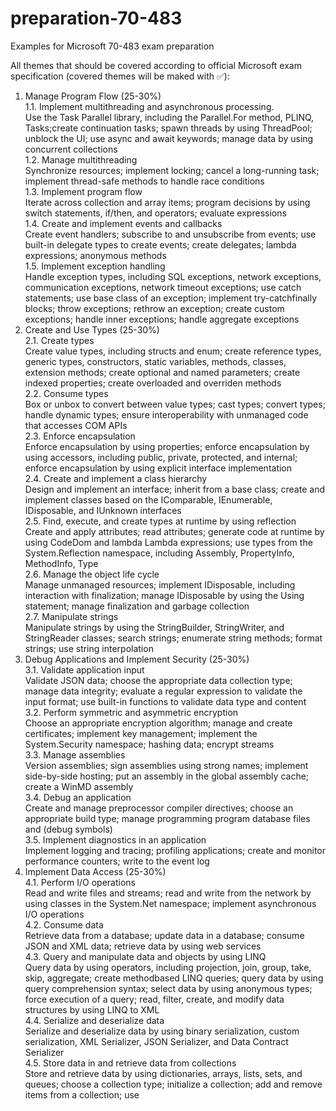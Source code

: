 # preparation-70-483
Examples for Microsoft 70-483 exam preparation

All themes that should be covered according to official Microsoft exam specification (covered themes will be maked with ✅):

1. Manage Program Flow (25-30%)   
  1.1. Implement multithreading and asynchronous processing.    
    Use the Task Parallel library, including the Parallel.For method, PLINQ, Tasks;create continuation tasks;
    spawn threads by using ThreadPool; unblock the UI; use async and await keywords; manage data by using
    concurrent collections   
  1.2. Manage multithreading    
    Synchronize resources; implement locking; cancel a long-running task; implement thread-safe methods to
    handle race conditions   
  1.3. Implement program flow   
    Iterate across collection and array items; program decisions by using switch statements, if/then, and
    operators; evaluate expressions   
  1.4. Create and implement events and callbacks  
    Create event handlers; subscribe to and unsubscribe from events; use built-in delegate types to create
    events; create delegates; lambda expressions; anonymous methods  
  1.5. Implement exception handling  
    Handle exception types, including SQL exceptions, network exceptions, communication exceptions,
    network timeout exceptions; use catch statements; use base class of an exception; implement try-catchfinally blocks; throw exceptions; rethrow an exception; create custom exceptions; handle inner exceptions; handle aggregate exceptions
2. Create and Use Types (25-30%)  
  2.1. Create types  
    Create value types, including structs and enum; create reference types, generic types, constructors, static
    variables, methods, classes, extension methods; create optional and named parameters; create indexed
    properties; create overloaded and overriden methods  
  2.2. Consume types  
    Box or unbox to convert between value types; cast types; convert types; handle dynamic types; ensure
    interoperability with unmanaged code that accesses COM APIs  
  2.3. Enforce encapsulation  
    Enforce encapsulation by using properties; enforce encapsulation by using accessors, including public,
    private, protected, and internal; enforce encapsulation by using explicit interface implementation  
  2.4. Create and implement a class hierarchy  
    Design and implement an interface; inherit from a base class; create and implement classes based on the
    IComparable, IEnumerable, IDisposable, and IUnknown interfaces  
  2.5. Find, execute, and create types at runtime by using reflection  
    Create and apply attributes; read attributes; generate code at runtime by using CodeDom and lambda
    Lambda expressions; use types from the System.Reflection namespace, including Assembly, PropertyInfo, MethodInfo, Type  
  2.6. Manage the object life cycle  
    Manage unmanaged resources; implement IDisposable, including interaction with finalization; manage
    IDisposable by using the Using statement; manage finalization and garbage collection  
  2.7. Manipulate strings  
    Manipulate strings by using the StringBuilder, StringWriter, and StringReader classes; search strings;
    enumerate string methods; format strings; use string interpolation    
3. Debug Applications and Implement Security (25-30%)  
  3.1. Validate application input  
    Validate JSON data; choose the appropriate data collection type; manage data integrity; evaluate a regular
    expression to validate the input format; use built-in functions to validate data type and content   
  3.2. Perform symmetric and asymmetric encryption  
    Choose an appropriate encryption algorithm; manage and create certificates; implement key
    management; implement the System.Security namespace; hashing data; encrypt streams  
  3.3. Manage assemblies  
    Version assemblies; sign assemblies using strong names; implement side-by-side hosting; put an assembly
    in the global assembly cache; create a WinMD assembly  
  3.4. Debug an application  
    Create and manage preprocessor compiler directives; choose an appropriate build type; manage
    programming program database files and (debug symbols)  
  3.5. Implement diagnostics in an application  
    Implement logging and tracing; profiling applications; create and monitor performance counters; write to
    the event log  
4. Implement Data Access (25-30%)  
  4.1. Perform I/O operations  
    Read and write files and streams; read and write from the network by using classes in the System.Net
    namespace; implement asynchronous I/O operations  
  4.2. Consume data  
    Retrieve data from a database; update data in a database; consume JSON and XML data; retrieve data by
    using web services  
  4.3. Query and manipulate data and objects by using LINQ  
    Query data by using operators, including projection, join, group, take, skip, aggregate; create methodbased LINQ queries; query data by using query comprehension syntax; select data by using anonymous
    types; force execution of a query; read, filter, create, and modify data structures by using LINQ to XML  
  4.4. Serialize and deserialize data  
    Serialize and deserialize data by using binary serialization, custom serialization, XML Serializer, JSON
    Serializer, and Data Contract Serializer  
  4.5. Store data in and retrieve data from collections  
    Store and retrieve data by using dictionaries, arrays, lists, sets, and queues; choose a collection type;
    initialize a collection; add and remove items from a collection; use
